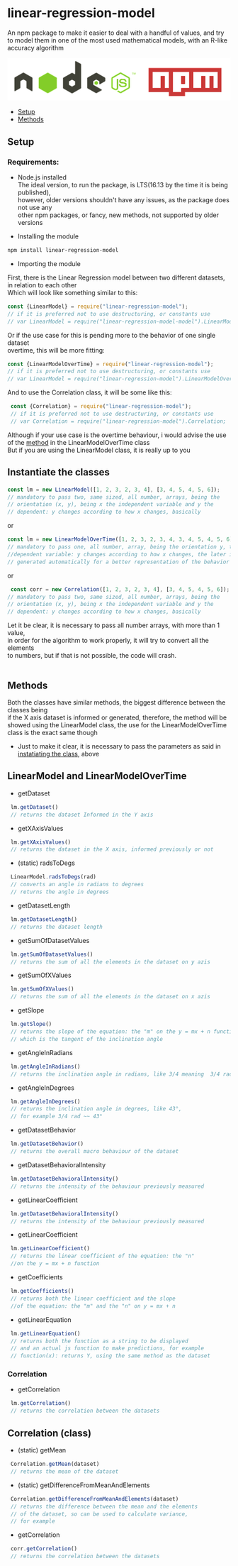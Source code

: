 # linear-regression-model
An npm package to make it easier to deal with a handful of values, and try to model them in one of the most used mathematical models, with an R-like accuracy algorithm

![npm logo](./npmlogo.png)

- [Setup](#setup)
- [Methods](#methods)

## Setup 

### Requirements:
  - Node.js installed<br>
 The ideal version, to run the package, is LTS(16.13 by the time it is being published),<br> however,
 older versions shouldn't have any issues, as the package does not use any <br> other npm packages, or
 fancy, new methods, not supported by older versions
 
  - Installing the module<br>
~~~powershell
npm install linear-regression-model

~~~
  - Importing the module<br>

First, there is the Linear Regression model between two different datasets, in relation to each other<br>
Which will look like something similar to this:
 ~~~ javascript
 const {LinearModel} = require("linear-regression-model");
 // if it is preferred not to use destructuring, or constants use
 // var LinearModel = require("linear-regression-model-model").LinearModel;
 ~~~
Or if the use case for this is pending more to the behavior of one single dataset<br>
overtime, this will be more fitting:
 ~~~ javascript
 const {LinearModelOverTime} = require("linear-regression-model");
 // if it is preferred not to use destructuring, or constants use
 // var LinearModel = require("linear-regression-model").LinearModelOverTime;
 ~~~ 
And to use the Correlation class, it will be some like this: 
~~~ javascript
 const {Correlation} = require("linear-regression-model");
 // if it is preferred not to use destructuring, or constants use
 // var Correlation = require("linear-regression-model").Correlation;
 ~~~ 
Although if your use case is the overtime behaviour, i would advise the use<br>
of the [method](#correlation) in the LinearModelOverTime class<br>
But if you are using the LinearModel class, it is really up to you
## Instantiate the classes
 ~~~ javascript
 const lm = new LinearModel([1, 2, 3, 2, 3, 4], [3, 4, 5, 4, 5, 6]);
 // mandatory to pass two, same sized, all number, arrays, being the 
 // orientation (x, y), being x the independent variable and y the 
 // dependent: y changes according to how x changes, basically
 ~~~ 
 or 
 ~~~ javascript
 const lm = new LinearModelOverTime([1, 2, 3, 2, 3, 4, 3, 4, 5, 4, 5, 6]);
 // mandatory to pass one, all number, array, being the orientation y, the 
 //dependent variable: y changes according to how x changes, the later is 
 // generated automatically for a better representation of the behavior overtime
 ~~~ 
 or 
 ~~~ javascript
  const corr = new Correlation([1, 2, 3, 2, 3, 4], [3, 4, 5, 4, 5, 6]);
 // mandatory to pass two, same sized, all number, arrays, being the 
 // orientation (x, y), being x the independent variable and y the 
 // dependent: y changes according to how x changes, basically
 ~~~ 
 Let it be clear, it is necessary to pass all number arrays, with more than 1 value,<br>
 in order for the algorithm to work properly, it will try to convert all the elements<br>
 to numbers, but if that is not possible, the code will crash.
 <br>
 <br>
 

## Methods
Both the classes have similar methods, the biggest difference between the classes being<br>
if the X axis dataset is informed or generated, therefore, the method will be showed using
the LinearModel class, the use for the LinearModelOverTime class is the exact same though

- Just to make it clear, it is necessary to pass the parameters as said in [instatiating the class](#instantiate-the-classes), above
## LinearModel and LinearModelOverTime
- getDataset
~~~ javascript
 lm.getDataset()
 // returns the dataset Informed in the Y axis
~~~ 

- getXAxisValues
~~~ javascript
 lm.getXAxisValues()
 // returns the dataset in the X axis, informed previously or not
~~~ 
- (static) radsToDegs
~~~ javascript
 LinearModel.radsToDegs(rad)
 // converts an angle in radians to degrees
 // returns the angle in degrees
~~~ 
- getDatasetLength
~~~ javascript
 lm.getDatasetLength()
 // returns the dataset length
~~~ 
- getSumOfDatasetValues
~~~ javascript
 lm.getSumOfDatasetValues()
 // returns the sum of all the elements in the dataset on y azis
~~~ 
- getSumOfXValues
~~~ javascript
 lm.getSumOfXValues()
 // returns the sum of all the elements in the dataset on x azis
~~~ 
- getSlope
~~~ javascript
 lm.getSlope()
 // returns the slope of the equation: the "m" on the y = mx + n function
 // which is the tangent of the inclination angle
~~~ 
- getAngleInRadians
~~~ javascript
 lm.getAngleInRadians()
 // returns the inclination angle in radians, like 3/4 meaning  3/4 rad
~~~ 
- getAngleInDegrees
~~~ javascript
 lm.getAngleInDegrees()
 // returns the inclination angle in degrees, like 43°, 
 // for example 3/4 rad ~~ 43°
~~~ 
- getDatasetBehavior
~~~ javascript
 lm.getDatasetBehavior()
 // returns the overall macro behaviour of the dataset
~~~ 
- getDatasetBehavioralIntensity
~~~ javascript
 lm.getDatasetBehavioralIntensity()
 // returns the intensity of the behaviour previously measured
~~~ 
- getLinearCoefficient
~~~ javascript
 lm.getDatasetBehavioralIntensity()
 // returns the intensity of the behaviour previously measured
~~~ 
- getLinearCoefficient
~~~ javascript
 lm.getLinearCoefficient()
 // returns the linear coefficient of the equation: the "n" 
 //on the y = mx + n function
~~~ 
- getCoefficients
~~~ javascript
 lm.getCoefficients()
 // returns both the linear coefficient and the slope 
 //of the equation: the "m" and the "n" on y = mx + n
~~~ 
- getLinearEquation
~~~ javascript
 lm.getLinearEquation()
 // returns both the function as a string to be displayed
 // and an actual js function to make predictions, for example
 // function(x): returns Y, using the same method as the dataset
~~~ 
### Correlation
- getCorrelation
~~~ javascript
 lm.getCorrelation()
 // returns the correlation between the datasets 
~~~ 

## Correlation (class)
- (static) getMean
~~~ javascript
 Correlation.getMean(dataset)
 // returns the mean of the dataset
~~~ 
- (static) getDifferenceFromMeanAndElements
~~~ javascript
 Correlation.getDifferenceFromMeanAndElements(dataset)
 // returns the difference between the mean and the elements
 // of the dataset, so can be used to calculate variance, 
 // for example
~~~ 
- getCorrelation
~~~ javascript
 corr.getCorrelation()
 // returns the correlation between the datasets 
~~~ 
